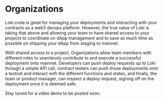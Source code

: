 # Organizations

Loki.code is great for managing your deployments and interacting with your contracts as a web3 devops platform. However, the true value of Loki is taking that above and allowing your team to have shared access to your projects to coordinate on dApp management and to save as much time as possible on shipping your dApp from staging to mainnet.

With shared access to a project, Organizations allow team members with different roles to seamlessly contribute to and execute a successful deployment onto mainnet. Developers can push deploy requests up to Loki through a simple API call, contract testers can push those deployments onto a testnet and interact with the different functions and states, and finally, the team or product manager, can inspect a deploy request, signing off on the deployment once it is deemed safe.

Stay tuned for a video demo to be posted soon.

